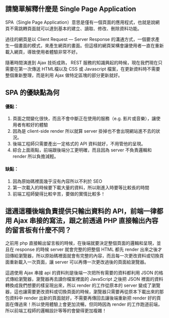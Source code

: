 ## 請簡單解釋什麼是 Single Page Application
  SPA（Single Page Application）意思是僅有一個頁面的應用程式，也就是說網頁不需跳轉頁面就可以達到基本的建立、讀取、修改、刪除資料功能。  
    
  過往的網頁是以 Client Request — Server Response 的溝通方式，一個要求產生一個畫面的模式，來產生網頁的畫面。但這樣的網頁架構會讓使用者一直在重新載入網頁，導致使用者體驗非常不好。
  
  隨著時間演進到 Ajax 技術成熟， REST 服務的知識興起的時候，現在我們現在只需要在第一次傳送 HTML檔以及 CSS 或 Javascript 檔案，在更新資料時不需要整個重新整理，而是利用 Ajax 做特定區塊的部分更新就好。

## SPA 的優缺點為何

  #### 優點：
  1. 頁面之間變化很快，而且不會中斷正在使用的服務（e.g. 影片或音樂），讓使用者有較好的體驗
  2. 因為是 client-side render 所以就算 server 掛掉也不會出現網站進不去的狀況。
  3. 後端工程師只需要產出一定格式的 API 資料就好，不用管他的呈現。
  4. 綜合上面兩點，前端跟後端分工更明確，而且因為 server 不負責邏輯和 render 所以負擔減輕。

  #### 缺點：
  1. 因為原始碼裡面幾乎沒有內容所以不利於 SEO
  2. 第一次載入的時候要下載大量的資料，所以剛進入時要等比較長的時間
  3. 前端工程師變得比較辛苦，要做的實情比較多！

## 這週這種後端負責提供只輸出資料的 API，前端一律都用 Ajax 串接的寫法，跟之前透過 PHP 直接輸出內容的留言板有什麼不同？

之前用 php 直接輸出留言板的時候，在後端就要決定整個頁面的邏輯和呈現，並且在 response 的時候 server 就會完整的把整個 HTML 都先 render 出來之後才回傳給瀏覽器，所以原始碼裡面就會有完整的內容，而且每一次更改資料或切換頁面重新載入一次頁面，讓 server 可以再傳一次更改過後的頁面給瀏覽器。  

這週使用 Ajax 串接 api 的資料則是後端一次把所有需要的資料都利用 JSON 的格式傳給瀏覽器，瀏覽器再去讀你檔案裡面的 JavaScript 之後把 JSON 裡面的資料轉換成我們想要的樣呈現出來，所以 render 的工作從原本的 server 變成了瀏覽器，這也讓需要更改資料或切換頁面的時候，瀏覽器只需要再從原本下載出來的那包資料中 render 出新的頁面就好，不需要再傳回去讓後端重新把 render 好的頁面在傳過來！所以使用體驗上會更加流暢，但同時因為 render 的工作跑道前端，所以前端工程師的邏輯設計等等的會變得更加複雜！